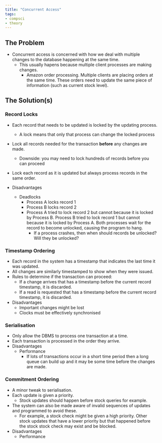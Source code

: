 ```yaml
---
title: "Concurrent Access"
tags:
- compsci
- theory
---
```


## The Problem

- Concurrent access is concerned with how we deal with multiple changes to the database happening at the same time.
	- This usually hapens because multiple client processes are making changes.
		- Amazon order processing. Multiple clients are placing orders at the same time. These orders need to update the same piece of information (such as current stock level).


## The Solution(s)

### Record Locks

- Each record that needs to be updated is locked by the updating process.
	- A lock means that only that process can change the locked process
- Lock all records needed for the transaction **before** any changes are made.
	- Downside: you may need to lock hundreds of records before you can proceed
- Lock each record as it is updated but always process records in the same order.

- Disadvantages
	- Deadlocks
		- Process A locks record 1
		- Process B locks record 2
		- Process A tried to lock record 2 but cannot because it is locked by Process B. Process B tried to lock record 1 but cannot because it is locked by Process A. Both processes wait for the record to become unlocked, causing the program to hang.
			- If a process crashes, then when should records be unlocked? Will they be unlocked?

### Timestamp Ordering

- Each record in the system has a timestamp that indicates the last time it was updated.
- All changes are similarly timestamped to show when they were issued.
- Rules to determine if the transaction can proceed:
	- If a change arrives that has a timestamp before the current record timestamp, it is discarded.
	- If a read is requested that has a timestamp before the current record timestamp, it is discarded.
- Disadvantages
	- Important changes might be lost
	- Clocks must be effectively synchronised

### Serialisation

- Only allow the DBMS to process one transaction at a time.
- Each transaction is processed in the order they arrive.
- Disadvantages
	- Performance
		- If lots of transactions occur in a short time period then a long queue can build up and it may be some time before the changes are made.

### Commitment Ordering

- A minor tweak to serialisation.
- Each update is given a priority.
	- Stock updates should happen before stock queries for example.
- The system can also be made aware of invalid sequences of updates and programmed to avoid these.
	- For example, a stock check might be given a high priority. Other stock updates that have a lower priority  but that happened before the stock stock check may exist and be blocked.
- Disadvantages
	- Performance




‎‎